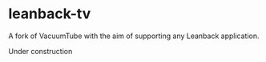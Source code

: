 # leanback-tv
A fork of VacuumTube with the aim of supporting any Leanback application.

Under construction